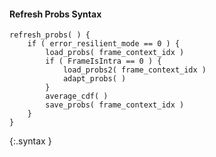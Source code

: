 #### Refresh Probs Syntax

~~~~~
refresh_probs( ) {
    if ( error_resilient_mode == 0 ) {
        load_probs( frame_context_idx )
        if ( FrameIsIntra == 0 ) {
            load_probs2( frame_context_idx )
            adapt_probs( )
        }
        average_cdf( )
        save_probs( frame_context_idx )
    }
}
~~~~~
{:.syntax }
